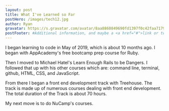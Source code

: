 ```yaml
---
layout: post
title: What I've Learned so Far
postHero: /images/tech12.jpg
author: Ryan 
gravatar: https://s.gravatar.com/avatar/8aa8860849690fd1397f0c42faa71795?s=80
postFooter: #Additional information, and maybe a <a href="#">link or two</a>
---
```


I began learning to code in May of 2019, which is about 10 months ago.
I began with AppAcademy's free bootcamp prep course for Ruby.

Then I moved to Michael Hatel's <italics>Learn Enough Rails to be Dangers.</italics> I followed that up with his other courses which are: command line, terminal, github, HTML, CSS, and JavaScript.  

From there I began a front end development track with <italics>Treehouse.</italics> The track is made up of numerous courses dealing with front end development. The total duration of the Track is about 70 hours. 

My next move is to do NuCamp's courses.
